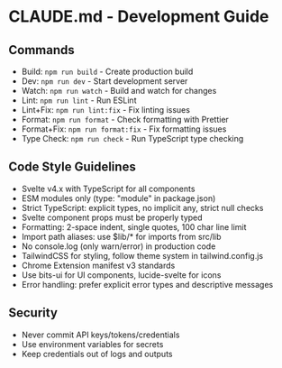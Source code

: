 # CLAUDE.md - Development Guide

## Commands

- Build: `npm run build` - Create production build
- Dev: `npm run dev` - Start development server
- Watch: `npm run watch` - Build and watch for changes
- Lint: `npm run lint` - Run ESLint
- Lint+Fix: `npm run lint:fix` - Fix linting issues
- Format: `npm run format` - Check formatting with Prettier
- Format+Fix: `npm run format:fix` - Fix formatting issues
- Type Check: `npm run check` - Run TypeScript type checking

## Code Style Guidelines

- Svelte v4.x with TypeScript for all components
- ESM modules only (type: "module" in package.json)
- Strict TypeScript: explicit types, no implicit any, strict null checks
- Svelte component props must be properly typed
- Formatting: 2-space indent, single quotes, 100 char line limit
- Import path aliases: use $lib/\* for imports from src/lib
- No console.log (only warn/error) in production code
- TailwindCSS for styling, follow theme system in tailwind.config.js
- Chrome Extension manifest v3 standards
- Use bits-ui for UI components, lucide-svelte for icons
- Error handling: prefer explicit error types and descriptive messages

## Security

- Never commit API keys/tokens/credentials
- Use environment variables for secrets
- Keep credentials out of logs and outputs
